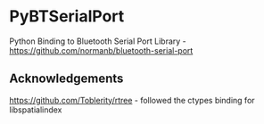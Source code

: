 # PyBTSerialPort

Python Binding to Bluetooth Serial Port Library - https://github.com/normanb/bluetooth-serial-port

## Acknowledgements

https://github.com/Toblerity/rtree - followed the ctypes binding for libspatialindex
